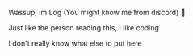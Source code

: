 Wassup, im Log (You might know me from discord) 👋

Just like the person reading this, I like coding

I don't really know what else to put here
